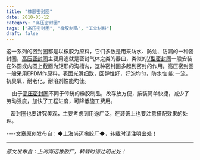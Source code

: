 ```yaml
---
title: "橡胶密封圈"
date: 2010-05-12
category: "高压密封圈"
tags: ["高压密封圈", "橡胶制品", "工业材料"]
draft: false
---
```


这一系列的密封圈都是以橡胶为原料，它们多数是用来防水、防油、防漏的一种密封圈，[高压密封圈](http://www.smpolymer.com/gaoyamifengquan/)主要用途就是密封气体之类的器皿，类似的[V型密封圈](http://www.smpolymer.com/)一般安装在外圆或内圆上截面为矩形的沟槽内，这种密封圈多起到密封的作用。高压密封圈一般采用EPDM作原料，表面光滑细致，回弹性好，好泡均匀，防水性 能 一流，抗臭氧，耐老化，耐溶剂性能均佳。

    由于[高压密封圈](http://www.smpolymer.com/gaoyamifengquan/)不同于传统的橡胶制品，故存放方便，按装简单快捷，减少了劳动强度，加快了工程进度，可降低施工费用。 

   密封圈也要讲究美观，主要考虑到用途广泛，在装饰上也要注意搭配效果的处理。

----文章原创发布自：◆上海尚迈[橡胶厂](http://www.smpolymer.com/)◆，转载时请注明出处！

---

*原文发布自：上海尚迈橡胶厂，转载时请注明出处！*
